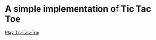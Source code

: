 # A simple implementation of Tic Tac Toe

[Play Tic-Tac-Toe](https://ryanbard.github.io/javascript-coding-katas/games/tic-tac-toe/tic-tac-toe.html)
